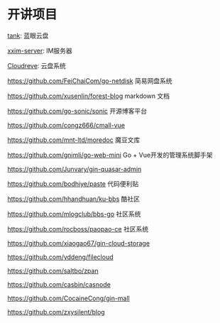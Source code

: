 # 开讲项目

[tank](https://github.com/eyebluecn/tank): 蓝眼云盘

[xxim-server](https://github.com/cherish-chat/xxim-server): IM服务器

[Cloudreve](https://github.com/cloudreve/Cloudreve): 云盘系统

https://github.com/FeiChaiCom/go-netdisk 简易网盘系统

https://github.com/xusenlin/forest-blog markdown 文档

https://github.com/go-sonic/sonic 开源博客平台

https://github.com/congz666/cmall-vue

https://github.com/mnt-ltd/moredoc 魔豆文库

https://github.com/gnimli/go-web-mini Go + Vue开发的管理系统脚手架

https://github.com/Junvary/gin-quasar-admin

https://github.com/bodhiye/paste 代码便利贴

https://github.com/hhandhuan/ku-bbs 酷社区

https://github.com/mlogclub/bbs-go 社区系统

https://github.com/rocboss/paopao-ce 社区系统

https://github.com/xiaogao67/gin-cloud-storage

https://github.com/yddeng/filecloud

https://github.com/saltbo/zpan

https://github.com/casbin/casnode

https://github.com/CocaineCong/gin-mall

https://github.com/zxysilent/blog


